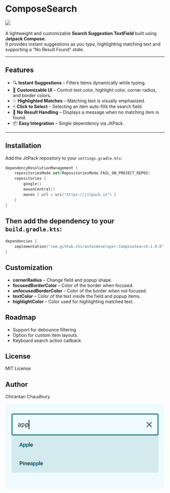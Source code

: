 # ComposeSearch

[![](https://jitpack.io/v/chirantandeveloper/ComposeSearch.svg)](https://jitpack.io/#chirantandeveloper/ComposeSearch)

A lightweight and customizable **Search Suggestion TextField** built using **Jetpack Compose**.  
It provides instant suggestions as you type, highlighting matching text and supporting a “No Result Found” state.

---

## Features
- 🔍 **Instant Suggestions** – Filters items dynamically while typing.
- 🎨 **Customizable UI** – Control text color, highlight color, corner radius, and border colors.
- ✨ **Highlighted Matches** – Matching text is visually emphasized.
- 🖱 **Click to Select** – Selecting an item auto-fills the search field.
- 📝 **No Result Handling** – Displays a message when no matching item is found.
- 📦 **Easy Integration** – Single dependency via JitPack.

---

## Installation

Add the JitPack repository to your `settings.gradle.kts`:
```kotlin
dependencyResolutionManagement {
    repositoriesMode.set(RepositoriesMode.FAIL_ON_PROJECT_REPOS)
    repositories {
        google()
        mavenCentral()
        maven { url = uri("https://jitpack.io") }
    }
}
```
## Then add the dependency to your `build.gradle.kts`:
```kotlin
dependencies {
    implementation("com.github.chirantandeveloper:ComposeSearch:1.0.0")
}
```

## Customization
- **cornerRadius** – Change field and popup shape.
- **focusedBorderColor** – Color of the border when focused.
- **unfocusedBorderColor** – Color of the border when not focused.
- **textColor** – Color of the text inside the field and popup items.
- **highlightColor** – Color used for highlighting matched text.

## Roadmap
- Support for debounce filtering
- Option for custom item layouts.
- Keyboard search action callback.

## License
MIT License

## Author
Chirantan Chaudhury

![image alt](https://github.com/chirantandeveloper/ComposeSearch/blob/6bf796d3ad869be7191212a2cdb426ce9643c2b0/IMG_20250806_003156.jpg)
